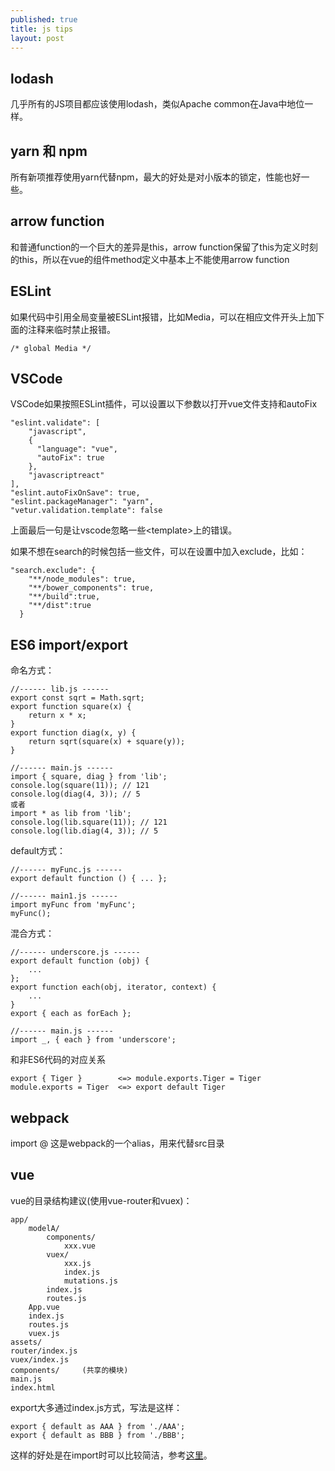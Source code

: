 ```yaml
---
published: true
title: js tips
layout: post
---
```

## lodash
几乎所有的JS项目都应该使用lodash，类似Apache common在Java中地位一样。

## yarn 和 npm
所有新项推荐使用yarn代替npm，最大的好处是对小版本的锁定，性能也好一些。

## arrow function
和普通function的一个巨大的差异是this，arrow function保留了this为定义时刻的this，所以在vue的组件method定义中基本上不能使用arrow function

## ESLint
如果代码中引用全局变量被ESLint报错，比如Media，可以在相应文件开头上加下面的注释来临时禁止报错。
```
/* global Media */
```

## VSCode
VSCode如果按照ESLint插件，可以设置以下参数以打开vue文件支持和autoFix

```
"eslint.validate": [
    "javascript",
    {
      "language": "vue", 
      "autoFix": true 
    },
    "javascriptreact"
],
"eslint.autoFixOnSave": true,
"eslint.packageManager": "yarn",
"vetur.validation.template": false
```
上面最后一句是让vscode忽略一些\<template\>上的错误。

如果不想在search的时候包括一些文件，可以在设置中加入exclude，比如：
```
"search.exclude": {
    "**/node_modules": true,
    "**/bower_components": true,
    "**/build":true,
    "**/dist":true
  }
```

## ES6 import/export

命名方式：
```
//------ lib.js ------
export const sqrt = Math.sqrt;
export function square(x) {
    return x * x;
}
export function diag(x, y) {
    return sqrt(square(x) + square(y));
}

//------ main.js ------
import { square, diag } from 'lib';
console.log(square(11)); // 121
console.log(diag(4, 3)); // 5
或者
import * as lib from 'lib';
console.log(lib.square(11)); // 121
console.log(lib.diag(4, 3)); // 5
```

default方式：
```
//------ myFunc.js ------
export default function () { ... };

//------ main1.js ------
import myFunc from 'myFunc';
myFunc();
```

混合方式：
```
//------ underscore.js ------
export default function (obj) {
    ...
};
export function each(obj, iterator, context) {
    ...
}
export { each as forEach };

//------ main.js ------
import _, { each } from 'underscore';
```

和非ES6代码的对应关系
```
export { Tiger }        <=> module.exports.Tiger = Tiger
module.exports = Tiger  <=> export default Tiger

```

## webpack
import @ 这是webpack的一个alias，用来代替src目录

## vue

vue的目录结构建议(使用vue-router和vuex)：

```
app/
    modelA/
        components/
            xxx.vue
        vuex/
            xxx.js
            index.js
            mutations.js
        index.js
        routes.js
    App.vue
    index.js
    routes.js
    vuex.js
assets/
router/index.js
vuex/index.js
components/     (共享的模块)
main.js
index.html
```

export大多通过index.js方式，写法是这样：
```
export { default as AAA } from './AAA';
export { default as BBB } from './BBB';
```
这样的好处是在import时可以比较简洁，参考[这里](https://stackoverflow.com/questions/29722270/import-modules-from-files-in-directory)。

